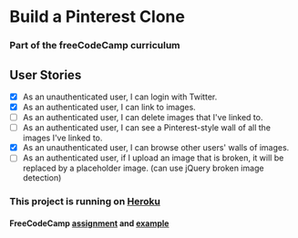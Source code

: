 # Build a Pinterest Clone
### Part of the freeCodeCamp curriculum

## User Stories
- [X] As an unauthenticated user, I can login with Twitter.
- [X] As an authenticated user, I can link to images.
- [ ] As an authenticated user, I can delete images that I've linked to.
- [ ] As an authenticated user, I can see a Pinterest-style wall of all the images I've linked to.
- [X] As an unauthenticated user, I can browse other users' walls of images.
- [ ] As an authenticated user, if I upload an image that is broken, it will be replaced by a placeholder image. (can use jQuery broken image detection)

### This project is running on [Heroku](https://andydlindsay-pinterest-clone.herokuapp.com)

#### FreeCodeCamp [assignment](https://www.freecodecamp.com/challenges/build-a-pinterest-clone) and [example](https://midnight-dust.glitch.me)